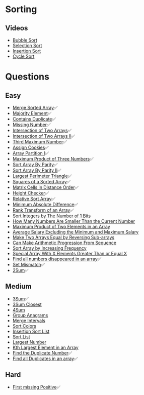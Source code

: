 # Sorting



## Videos

- [Bubble Sort](https://youtu.be/F5MZyqRp_IM)
- [Selection Sort](https://youtu.be/Nd4SCCIHFWk)
- [Insertion Sort](https://youtu.be/By_5-RRqVeE)
- [Cycle Sort](https://www.youtube.com/watch?v=JfinxytTYFQ&list=RDCMUCBGOUQHNNtNGcGzVq5rIXjw&start_radio=1&rv=JfinxytTYFQ&t=2)

# Questions

## Easy
- [Merge Sorted Array](https://leetcode.com/problems/merge-sorted-array/)✅
- [Majority Element](https://leetcode.com/problems/majority-element/)✅
- [Contains Duplicate](https://leetcode.com/problems/contains-duplicate/)✅
- [Missing Number](https://leetcode.com/problems/missing-number/)✅
- [Intersection of Two Arrays](https://leetcode.com/problems/intersection-of-two-arrays/)✅
- [Intersection of Two Arrays II](https://leetcode.com/problems/intersection-of-two-arrays-ii/)✅
- [Third Maximum Number](https://leetcode.com/problems/third-maximum-number/)✅
- [Assign Cookies](https://leetcode.com/problems/assign-cookies/)✅
- [Array Partition I](https://leetcode.com/problems/array-partition-i/)✅
- [Maximum Product of Three Numbers](https://leetcode.com/problems/maximum-product-of-three-numbers/)✅
- [Sort Array By Parity](https://leetcode.com/problems/sort-array-by-parity/)✅
- [Sort Array By Parity II](https://leetcode.com/problems/sort-array-by-parity-ii/)✅
- [Largest Perimeter Triangle](https://leetcode.com/problems/largest-perimeter-triangle/)✅
- [Squares of a Sorted Array](https://leetcode.com/problems/squares-of-a-sorted-array/)✅
- [Matrix Cells in Distance Order](https://leetcode.com/problems/matrix-cells-in-distance-order/)✅
- [Height Checker](https://leetcode.com/problems/height-checker/)✅
- [Relative Sort Array](https://leetcode.com/problems/relative-sort-array/)✅
- [Minimum Absolute Difference](https://leetcode.com/problems/minimum-absolute-difference/)✅
- [Rank Transform of an Array](https://leetcode.com/problems/rank-transform-of-an-array/)✅
- [Sort Integers by The Number of 1 Bits](https://leetcode.com/problems/sort-integers-by-the-number-of-1-bits/)
- [How Many Numbers Are Smaller Than the Current Number](https://leetcode.com/problems/how-many-numbers-are-smaller-than-the-current-number/)
- [Maximum Product of Two Elements in an Array](https://leetcode.com/problems/maximum-product-of-two-elements-in-an-array/)
- [Average Salary Excluding the Minimum and Maximum Salary](https://leetcode.com/problems/average-salary-excluding-the-minimum-and-maximum-salary/)
- [Make Two Arrays Equal by Reversing Sub-arrays](https://leetcode.com/problems/make-two-arrays-equal-by-reversing-sub-arrays/)
- [Can Make Arithmetic Progression From Sequence](https://leetcode.com/problems/can-make-arithmetic-progression-from-sequence/)
- [Sort Array by Increasing Frequency](https://leetcode.com/problems/sort-array-by-increasing-frequency/)
- [Special Array With X Elements Greater Than or Equal X](https://leetcode.com/problems/special-array-with-x-elements-greater-than-or-equal-x/)
- [Find all numbers disappeared in an array](https://leetcode.com/problems/find-all-numbers-disappeared-in-an-array/)✅
- [Set Mismatch](https://leetcode.com/problems/set-mismatch/)✅
- [2Sum](https://leetcode.com/problems/two-sum/)✅

## Medium
- [3Sum](https://leetcode.com/problems/3sum/)✅
- [3Sum Closest](https://leetcode.com/problems/3sum-closest/)
- [4Sum](https://leetcode.com/problems/4sum/)
- [Group Anagrams](https://leetcode.com/problems/group-anagrams/)
- [Merge Intervals](https://leetcode.com/problems/merge-intervals/)
- [Sort Colors](https://leetcode.com/problems/sort-colors/)
- [Insertion Sort List](https://leetcode.com/problems/insertion-sort-list/)
- [Sort List](https://leetcode.com/problems/sort-list/)
- [Largest Number](https://leetcode.com/problems/largest-number/)
- [Kth Largest Element in an Array](https://leetcode.com/problems/kth-largest-element-in-an-array/)
- [Find the Duplicate Number](https://leetcode.com/problems/find-the-duplicate-number/)✅
- [Find all Duplicates in an array](https://leetcode.com/problems/find-all-duplicates-in-an-array/)✅

## Hard
- [First missing Positive](https://leetcode.com/problems/first-missing-positive/)✅